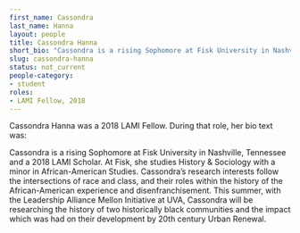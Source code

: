 ```yaml
---
first_name: Cassondra
last_name: Hanna
layout: people
title: Cassondra Hanna
short_bio: "Cassondra is a rising Sophomore at Fisk University in Nashville, Tennessee and a 2018 LAMI Scholar."
slug: cassondra-hanna
status: not_current
people-category:
- student
roles:
- LAMI Fellow, 2018
---
```


Cassondra Hanna was a 2018 LAMI Fellow. During that role, her bio text was:

Cassondra is a rising Sophomore at Fisk University in Nashville, Tennessee and a 2018 LAMI Scholar. At Fisk, she studies History & Sociology with a minor in African-American Studies. Cassondra’s research interests follow the intersections of race and class, and their roles within the history of the African-American experience and disenfranchisement. This summer, with the Leadership Alliance Mellon Initiative at UVA, Cassondra will be researching the history of two historically black communities and the impact which was had on their development by 20th century Urban Renewal.
